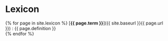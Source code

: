 # Lexicon

{% for page in site.lexicon %}
[__{{ page.term }}__]({{ site.baseurl }}{{ page.url }}) : {{ page.definition }}<br/>
{% endfor %}
